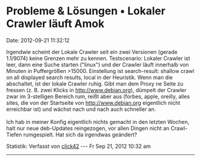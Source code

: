 Probleme & Lösungen • Lokaler Crawler läuft Amok
================================================

Date: 2012-09-21 11:32:12

Irgendwie scheint der Lokale Crawler seit ein zwei Versionen (gerade
1.1/9074) keine Grenzen mehr zu kennen. Testscenario: Lokaler Crawler
ist leer, dann eine Suche starten (\"linux\") und der Crawler läuft
innerhalb von Minuten in Puffergrößen \>15000. Einstellung ist
search-result: shallow crawl on all displayed search results, local in
der Heuristik. Wenn man die abschaltet, ist der lokale Crawler ruhig.
Gibt man dem Proxy ne Seite zu fressen (z. B. zwei Klicks in
<http://www.debian.org>), dümpelt der Crawler zwar im 3-stelligen
Bereich rum, reißt aber aus (forbes, apple, oreilly, alles sites, die
von der Startseite von <http://www.debian.org> eigentlich nicht
erreichbar ist) und wächst nach und nach auch schneller an.\
\
Ich hab in meiner Konfig eigentlich nichts gemacht in den letzten
Wochen, halt nur neue deb-Updates reingezogen, vor allen Dingen nicht an
Crawl-Tiefen rumgespielt. Hat sich da irgendwas geändert?

Statistik: Verfasst von
[click42](http://forum.yacy-websuche.de/memberlist.php?mode=viewprofile&u=8808)
--- Fr Sep 21, 2012 10:32 am

------------------------------------------------------------------------
